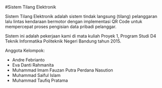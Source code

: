 #Sistem Tilang Elektronik

Sistem Tilang Elektronik adalah sistem tindak langsung (tilang) pelanggaran
lalu lintas kendaraan bermotor dengan implementasi QR Code untuk mempercepat
proses pengisian data pribadi pelanggar.

Sistem ini adalah pekerjaan kami di mata kuliah Proyek 1, Program Studi
D4 Teknik Informatika Politeknik Negeri Bandung tahun 2015.

Anggota Kelompok:

- Andre Febrianto
- Eva Danti Rahmanita
- Muhammad Imam Fauzan Putra Perdana Nasution
- Muhammad Saiful Islam
- Muhammad Taufiq Pratama